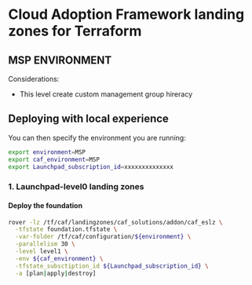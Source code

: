 # Cloud Adoption Framework landing zones for Terraform

## MSP ENVIRONMENT

Considerations:

- This level create custom management group hireracy


## Deploying with local experience

You can then specify the environment you are running:

```bash
export environment=MSP
export caf_environment=MSP
export Launchpad_subscription_id=xxxxxxxxxxxxxx

```

### 1. Launchpad-level0 landing zones

#### Deploy the foundation

```bash
rover -lz /tf/caf/landingzones/caf_solutions/addon/caf_eslz \
  -tfstate foundation.tfstate \
  -var-folder /tf/caf/configuration/${environment} \
  -parallelism 30 \
  -level level1 \
  -env ${caf_environment} \
  -tfstate_subsctiption_id ${Launchpad_subscription_id} \
  -a [plan|apply|destroy]
```
